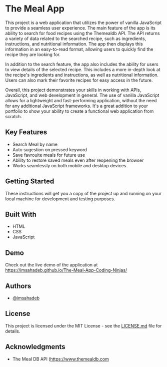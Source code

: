 # The Meal App 
This project is a web application that utilizes the power of vanilla JavaScript to provide a seamless user experience. The main feature of the app is its ability to search for food recipes using the Themealdb API. The API returns a variety of data related to the searched recipe, such as ingredients, instructions, and nutritional information. The app then displays this information in an easy-to-read format, allowing users to quickly find the recipe they are looking for.

In addition to the search feature, the app also includes the ability for users to view details of the selected recipe. This includes a more in-depth look at the recipe's ingredients and instructions, as well as nutritional information. Users can also mark their favorite recipes for easy access in the future.

Overall, this project demonstrates your skills in working with APIs, JavaScript, and web development in general. The use of vanilla JavaScript allows for a lightweight and fast-performing application, without the need for any additional JavaScript frameworks. It's a great addition to your portfolio to show your ability to create a functional web application from scratch.


## Key Features

- Search Meal by name
- Auto sugestion on pressed keyword
- Save favrouite meals for future use
- Ability to restore saved meals even after reopening the browser
- Works seamlessly on both mobile and desktop devices

## Getting Started

These instructions will get you a copy of the project up and running on your local machine for development and testing purposes.

## Built With

- HTML
- CSS
- JavaScript

## Demo

Check out the live demo of the application at https://imsahadeb.github.io/The-Meal-App-Coding-Ninjas/

## Authors

- [@imsahadeb](https://github.com/imsahadeb)

## License

This project is licensed under the MIT License - see the [LICENSE.md](LICENSE.md) file for details.

## Acknowledgments

- The Meal DB API (https://www.themealdb.com
